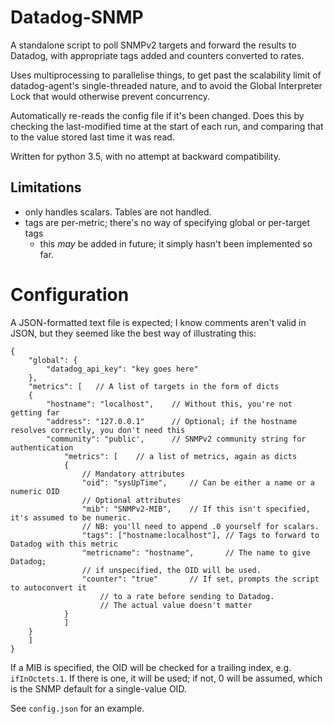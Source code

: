 Datadog-SNMP
============

A standalone script to poll SNMPv2 targets and forward the results to Datadog, with appropriate tags added and counters converted to rates.

Uses multiprocessing to parallelise things, to get past the scalability limit of datadog-agent's single-threaded nature, and to avoid the Global Interpreter Lock that would otherwise prevent concurrency.

Automatically re-reads the config file if it's been changed. Does this by checking the last-modified time at the start of each run, and comparing that to the value stored last time it was read.

Written for python 3.5, with no attempt at backward compatibility.

## Limitations
- only handles scalars. Tables are not handled.
- tags are per-metric; there's no way of specifying global or per-target tags
    - this _may_ be added in future; it simply hasn't been implemented so far.

# Configuration

A JSON-formatted text file is expected; I know comments aren't valid in JSON, but they seemed like the best way of illustrating this:

```
{
    "global": {
        "datadog_api_key": "key goes here"
    },
    "metrics": [   // A list of targets in the form of dicts
    {
        "hostname": "localhost",    // Without this, you're not getting far
        "address": "127.0.0.1"      // Optional; if the hostname resolves correctly, you don't need this
        "community": "public',      // SNMPv2 community string for authentication
            "metrics": [    // a list of metrics, again as dicts
            {
                // Mandatory attributes
                "oid": "sysUpTime",     // Can be either a name or a numeric OID
                // Optional attributes
                "mib": "SNMPv2-MIB",    // If this isn't specified, it's assumed to be numeric.
                // NB: you'll need to append .0 yourself for scalars.
                "tags": ["hostname:localhost"], // Tags to forward to Datadog with this metric
                "metricname": "hostname",       // The name to give Datadog;
                // if unspecified, the OID will be used.
                "counter": "true"       // If set, prompts the script to autoconvert it
                    // to a rate before sending to Datadog.
                    // The actual value doesn't matter
            }
            ]
    }
    ]
}
```

If a MIB is specified, the OID will be checked for a trailing index, e.g. `ifInOctets.1`. If there is one, it will be used; if not, 0 will be assumed, which is the SNMP default for a single-value OID.

See `config.json` for an example.
